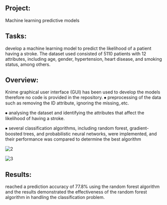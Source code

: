 ## Project:
Machine learning predictive models

## Tasks: 
develop a machine learning model to predict the likelihood of a patient having a stroke. The dataset used consisted of 5110 patients with 12 attributes, including age, gender, hypertension, heart disease, and smoking status, among others.

## Overview:
Knime graphical user interface (GUI) has been used to develop the models therefore no code is provided in the repository. 
⦁	preprocessing of the data such as removing the ID attribute, ignoring the missing,.etc.

⦁	analysing the dataset and identifying the attributes that affect the likelihood of having a stroke.

⦁	several classification algorithms, including random forest, gradient-boosted trees, and probabilistic neural networks, were implemented, and their performance was compared to determine the best algorithm 

![2](https://github.com/mahmoud-mahdy/My_Portfolio/assets/121267693/aa03d623-f6dd-4d63-91c7-0145ccb9e31d)

![3](https://github.com/mahmoud-mahdy/My_Portfolio/assets/121267693/c8811cb5-033e-48b2-84d8-1e20e06cb816)

## Results:
reached a prediction accuracy of 77.8% using the random forest algorithm and the results demonstrated the effectiveness of the random forest algorithm in handling the classification problem.

